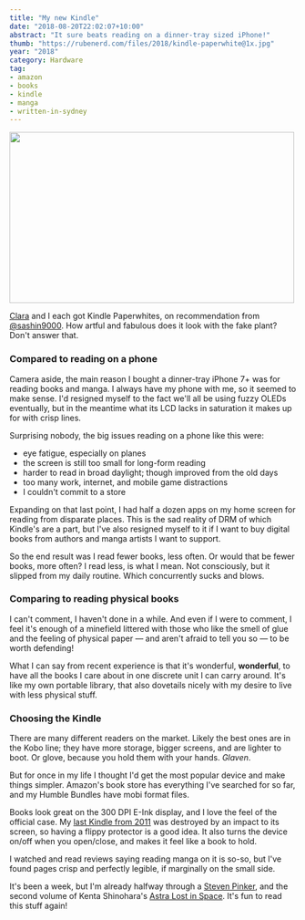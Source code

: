 ```yaml
---
title: "My new Kindle"
date: "2018-08-20T22:02:07+10:00"
abstract: "It sure beats reading on a dinner-tray sized iPhone!"
thumb: "https://rubenerd.com/files/2018/kindle-paperwhite@1x.jpg"
year: "2018"
category: Hardware
tag:
- amazon
- books
- kindle
- manga
- written-in-sydney
---
```

<p><img src="https://rubenerd.com/files/2018/kindle-paperwhite@1x.jpg" srcset="https://rubenerd.com/files/2018/kindle-paperwhite@1x.jpg 1x, https://rubenerd.com/files/2018/kindle-paperwhite@2x.jpg 2x" alt="" style="width:500px; height:300px;" /></p>

[Clara] and I each got Kindle Paperwhites, on recommendation from [@sashin9000]. How artful and fabulous does it look with the fake plant? Don't answer that.


### Compared to reading on a phone

Camera aside, the main reason I bought a dinner-tray iPhone 7+ was for reading books and manga. I always have my phone with me, so it seemed to make sense. I'd resigned myself to the fact we'll all be using fuzzy OLEDs eventually, but in the meantime what its LCD lacks in saturation it makes up for with crisp lines.

Surprising nobody, the big issues reading on a phone like this were:

* eye fatigue, especially on planes
* the screen is still too small for long-form reading
* harder to read in broad daylight; though improved from the old days
* too many work, internet, and mobile game distractions
* I couldn't commit to a store

Expanding on that last point, I had half a dozen apps on my home screen for reading from disparate places. This is the sad reality of DRM of which Kindle's are a part, but I've also resigned myself to it if I want to buy digital books from authors and manga artists I want to support. 

So the end result was I read fewer books, less often. Or would that be fewer books, more often? I read less, is what I mean. Not consciously, but it slipped from my daily routine. Which concurrently sucks and blows.


### Comparing to reading physical books

I can't comment, I haven't done in a while. And even if I were to comment, I feel it's enough of a minefield littered with those who like the smell of glue and the feeling of physical paper — and aren't afraid to tell you so — to be worth defending!

What I can say from recent experience is that it's wonderful, **wonderful**, to have all the books I care about in one discrete unit I can carry around. It's like my own portable library, that also dovetails nicely with my desire to live with less physical stuff.


### Choosing the Kindle

There are many different readers on the market. Likely the best ones are in the Kobo line; they have more storage, bigger screens, and are lighter to boot. Or glove, because you hold them with your hands. *Glaven*.

But for once in my life I thought I'd get the most popular device and make things simpler. Amazon's book store has everything I've searched for so far, and my Humble Bundles have mobi format files.

Books look great on the 300 DPI E-Ink display, and I love the feel of the official case. My [last Kindle from 2011] was destroyed by an impact to its screen, so having a flippy protector is a good idea. It also turns the device on/off when you open/close, and makes it feel like a book to hold.

I watched and read reviews saying reading manga on it is so-so, but I've found pages crisp and perfectly legible, if marginally on the small side.

It's been a week, but I'm already halfway through a [Steven Pinker], and the second volume of Kenta Shinohara's [Astra Lost in Space]. It's fun to read this stuff again!

[Clara]: https://www.instagram.com/p/Bmrval1BS8Z/?taken-by=kirisviel
[@sashin9000]: https://mobile.twitter.com/sashin9000

[Steven Pinker]: https://www.amazon.com.au/Better-Angels-Our-Nature-Violence-ebook/dp/B005HHSYMW/ "The Better Angels of Our Nature: The Decline of Violence In History And Its Causes"
[Astra Lost in Space]: https://www.amazon.com.au/Astra-Lost-Space-Vol-2-ebook/dp/B078C52Y7R/ "Astra Lost in Space, Vol. 2"
[last Kindle from 2011]: https://rubenerd.com/my-kindle/

